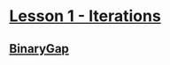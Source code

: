 # [Lesson 1 - Iterations](https://codility.com/programmers/lessons/1-iterations/)

## [BinaryGap](BinaryGap.md)
